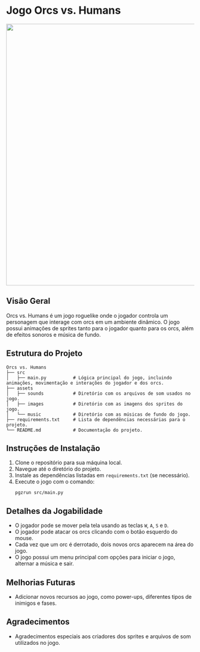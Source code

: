 # Jogo Orcs vs. Humans


<div align="center">
<img src="https://github.com/user-attachments/assets/3ed97600-6ef1-48c9-adc1-861417ecdc32" width="700px" />
</div>


## Visão Geral
Orcs vs. Humans é um jogo roguelike onde o jogador controla um personagem que interage com orcs em um ambiente dinâmico. O jogo possui animações de sprites tanto para o jogador quanto para os orcs, além de efeitos sonoros e música de fundo.

## Estrutura do Projeto
```
Orcs vs. Humans
├── src
│   ├── main.py          # Lógica principal do jogo, incluindo animações, movimentação e interações do jogador e dos orcs.
├── assets
│   ├── sounds           # Diretório com os arquivos de som usados no jogo.
│   ├── images           # Diretório com as imagens dos sprites do jogo.
│   └── music            # Diretório com as músicas de fundo do jogo.
├── requirements.txt     # Lista de dependências necessárias para o projeto.
└── README.md            # Documentação do projeto.
```

## Instruções de Instalação
1. Clone o repositório para sua máquina local.
2. Navegue até o diretório do projeto.
3. Instale as dependências listadas em `requirements.txt` (se necessário).
4. Execute o jogo com o comando:
   ```
   pgzrun src/main.py
   ```

## Detalhes da Jogabilidade
- O jogador pode se mover pela tela usando as teclas `W`, `A`, `S` e `D`.
- O jogador pode atacar os orcs clicando com o botão esquerdo do mouse.
- Cada vez que um orc é derrotado, dois novos orcs aparecem na área do jogo.
- O jogo possui um menu principal com opções para iniciar o jogo, alternar a música e sair.

## Melhorias Futuras
- Adicionar novos recursos ao jogo, como power-ups, diferentes tipos de inimigos e fases.

## Agradecimentos
- Agradecimentos especiais aos criadores dos sprites e arquivos de som utilizados no jogo.
